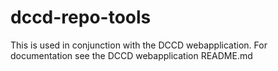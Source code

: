 # dccd-repo-tools

This is used in conjunction with the DCCD webapplication.
For documentation see the DCCD webapplication README.md
